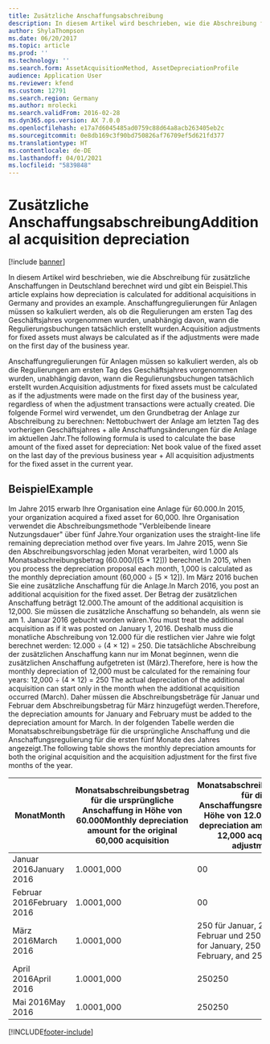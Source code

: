 ```yaml
---
title: Zusätzliche Anschaffungsabschreibung
description: In diesem Artikel wird beschrieben, wie die Abschreibung für zusätzliche Anschaffungen in Deutschland berechnet wird und gibt ein Beispiel. Anschaffungregulierungen für Anlagen müssen so kalkuliert werden, als ob die Regulierungen am ersten Tag des Geschäftsjahres vorgenommen wurden, unabhängig davon, wann die Regulierungsbuchungen tatsächlich erstellt wurden.
author: ShylaThompson
ms.date: 06/20/2017
ms.topic: article
ms.prod: ''
ms.technology: ''
ms.search.form: AssetAcquisitionMethod, AssetDepreciationProfile
audience: Application User
ms.reviewer: kfend
ms.custom: 12791
ms.search.region: Germany
ms.author: mrolecki
ms.search.validFrom: 2016-02-28
ms.dyn365.ops.version: AX 7.0.0
ms.openlocfilehash: e17a7d6045485ad0759c88d64a8acb263405eb2c
ms.sourcegitcommit: 0e8db169c3f90bd750826af76709ef5d621fd377
ms.translationtype: HT
ms.contentlocale: de-DE
ms.lasthandoff: 04/01/2021
ms.locfileid: "5839848"
---
```

# <a name="additional-acquisition-depreciation"></a><span data-ttu-id="93137-104">Zusätzliche Anschaffungsabschreibung</span><span class="sxs-lookup"><span data-stu-id="93137-104">Additional acquisition depreciation</span></span>

[!include [banner](../includes/banner.md)]

<span data-ttu-id="93137-105">In diesem Artikel wird beschrieben, wie die Abschreibung für zusätzliche Anschaffungen in Deutschland berechnet wird und gibt ein Beispiel.</span><span class="sxs-lookup"><span data-stu-id="93137-105">This article explains how depreciation is calculated for additional acquisitions in Germany and provides an example.</span></span> <span data-ttu-id="93137-106">Anschaffungregulierungen für Anlagen müssen so kalkuliert werden, als ob die Regulierungen am ersten Tag des Geschäftsjahres vorgenommen wurden, unabhängig davon, wann die Regulierungsbuchungen tatsächlich erstellt wurden.</span><span class="sxs-lookup"><span data-stu-id="93137-106">Acquisition adjustments for fixed assets must always be calculated as if the adjustments were made on the first day of the business year.</span></span>

<span data-ttu-id="93137-107">Anschaffungregulierungen für Anlagen müssen so kalkuliert werden, als ob die Regulierungen am ersten Tag des Geschäftsjahres vorgenommen wurden, unabhängig davon, wann die Regulierungsbuchungen tatsächlich erstellt wurden.</span><span class="sxs-lookup"><span data-stu-id="93137-107">Acquisition adjustments for fixed assets must be calculated as if the adjustments were made on the first day of the business year, regardless of when the adjustment transactions were actually created.</span></span> <span data-ttu-id="93137-108">Die folgende Formel wird verwendet, um den Grundbetrag der Anlage zur Abschreibung zu berechnen: Nettobuchwert der Anlage am letzten Tag des vorherigen Geschäftsjahres + alle Anschaffungsänderungen für die Anlage im aktuellen Jahr.</span><span class="sxs-lookup"><span data-stu-id="93137-108">The following formula is used to calculate the base amount of the fixed asset for depreciation: Net book value of the fixed asset on the last day of the previous business year + All acquisition adjustments for the fixed asset in the current year.</span></span>

## <a name="example"></a><span data-ttu-id="93137-109">Beispiel</span><span class="sxs-lookup"><span data-stu-id="93137-109">Example</span></span>
<span data-ttu-id="93137-110">Im Jahre 2015 erwarb Ihre Organisation eine Anlage für 60.000.</span><span class="sxs-lookup"><span data-stu-id="93137-110">In 2015, your organization acquired a fixed asset for 60,000.</span></span> <span data-ttu-id="93137-111">Ihre Organisation verwendet die Abschreibungsmethode "Verbleibende lineare Nutzungsdauer" über fünf Jahre.</span><span class="sxs-lookup"><span data-stu-id="93137-111">Your organization uses the straight-line life remaining depreciation method over five years.</span></span> <span data-ttu-id="93137-112">Im Jahre 2015, wenn Sie den Abschreibungsvorschlag jeden Monat verarbeiten, wird 1.000 als Monatsabschreibungsbetrag (60.000/\[(5 \* 12\])) berechnet.</span><span class="sxs-lookup"><span data-stu-id="93137-112">In 2015, when you process the depreciation proposal each month, 1,000 is calculated as the monthly depreciation amount (60,000 ÷ \[5 × 12\]).</span></span> <span data-ttu-id="93137-113">Im März 2016 buchen Sie eine zusätzliche Anschaffung für die Anlage.</span><span class="sxs-lookup"><span data-stu-id="93137-113">In March 2016, you post an additional acquisition for the fixed asset.</span></span> <span data-ttu-id="93137-114">Der Betrag der zusätzlichen Anschaffung beträgt 12.000.</span><span class="sxs-lookup"><span data-stu-id="93137-114">The amount of the additional acquisition is 12,000.</span></span> <span data-ttu-id="93137-115">Sie müssen die zusätzliche Anschaffung so behandeln, als wenn sie am 1. Januar 2016 gebucht worden wären.</span><span class="sxs-lookup"><span data-stu-id="93137-115">You must treat the additional acquisition as if it was posted on January 1, 2016.</span></span> <span data-ttu-id="93137-116">Deshalb muss die monatliche Abschreibung von 12.000 für die restlichen vier Jahre wie folgt berechnet werden: 12.000 ÷ (4 × 12) = 250. Die tatsächliche Abschreibung der zusätzlichen Anschaffung kann nur im Monat beginnen, wenn die zusätzlichen Anschaffung aufgetreten ist (März).</span><span class="sxs-lookup"><span data-stu-id="93137-116">Therefore, here is how the monthly depreciation of 12,000 must be calculated for the remaining four years: 12,000 ÷ (4 × 12) = 250 The actual depreciation of the additional acquisition can start only in the month when the additional acquisition occurred (March).</span></span> <span data-ttu-id="93137-117">Daher müssen die Abschreibungsbeträge für Januar und Februar dem Abschreibungsbetrag für März hinzugefügt werden.</span><span class="sxs-lookup"><span data-stu-id="93137-117">Therefore, the depreciation amounts for January and February must be added to the depreciation amount for March.</span></span> <span data-ttu-id="93137-118">In der folgenden Tabelle werden die Monatsabschreibungsbeträge für die ursprüngliche Anschaffung und die Anschaffungsregulierung für die ersten fünf Monate des Jahres angezeigt.</span><span class="sxs-lookup"><span data-stu-id="93137-118">The following table shows the monthly depreciation amounts for both the original acquisition and the acquisition adjustment for the first five months of the year.</span></span>

| <span data-ttu-id="93137-119">Monat</span><span class="sxs-lookup"><span data-stu-id="93137-119">Month</span></span>         | <span data-ttu-id="93137-120">Monatsabschreibungsbetrag für die ursprüngliche Anschaffung in Höhe von 60.000</span><span class="sxs-lookup"><span data-stu-id="93137-120">Monthly depreciation amount for the original 60,000 acquisition</span></span> | <span data-ttu-id="93137-121">Monatsabschreibungsbetrag für die Anschaffungsregulierung in Höhe von 12.000</span><span class="sxs-lookup"><span data-stu-id="93137-121">Monthly depreciation amount for the 12,000 acquisition adjustment</span></span> | <span data-ttu-id="93137-122">Gesamtabschreibungsbetrag</span><span class="sxs-lookup"><span data-stu-id="93137-122">Total depreciation amount</span></span> |
|---------------|-----------------------------------------------------------------|-------------------------------------------------------------------|---------------------------|
| <span data-ttu-id="93137-123">Januar 2016</span><span class="sxs-lookup"><span data-stu-id="93137-123">January 2016</span></span>  | <span data-ttu-id="93137-124">1.000</span><span class="sxs-lookup"><span data-stu-id="93137-124">1,000</span></span>                                                           | <span data-ttu-id="93137-125">0</span><span class="sxs-lookup"><span data-stu-id="93137-125">0</span></span>                                                                 | <span data-ttu-id="93137-126">1.000</span><span class="sxs-lookup"><span data-stu-id="93137-126">1,000</span></span>                     |
| <span data-ttu-id="93137-127">Februar 2016</span><span class="sxs-lookup"><span data-stu-id="93137-127">February 2016</span></span> | <span data-ttu-id="93137-128">1.000</span><span class="sxs-lookup"><span data-stu-id="93137-128">1,000</span></span>                                                           | <span data-ttu-id="93137-129">0</span><span class="sxs-lookup"><span data-stu-id="93137-129">0</span></span>                                                                 | <span data-ttu-id="93137-130">1.000</span><span class="sxs-lookup"><span data-stu-id="93137-130">1,000</span></span>                     |
| <span data-ttu-id="93137-131">März 2016</span><span class="sxs-lookup"><span data-stu-id="93137-131">March 2016</span></span>    | <span data-ttu-id="93137-132">1.000</span><span class="sxs-lookup"><span data-stu-id="93137-132">1,000</span></span>                                                           | <span data-ttu-id="93137-133">250 für Januar, 250 für Februar und 250 für März</span><span class="sxs-lookup"><span data-stu-id="93137-133">250 for January, 250 for February, and 250 for March</span></span>              | <span data-ttu-id="93137-134">1,750</span><span class="sxs-lookup"><span data-stu-id="93137-134">1,750</span></span>                     |
| <span data-ttu-id="93137-135">April 2016</span><span class="sxs-lookup"><span data-stu-id="93137-135">April 2016</span></span>    | <span data-ttu-id="93137-136">1.000</span><span class="sxs-lookup"><span data-stu-id="93137-136">1,000</span></span>                                                           | <span data-ttu-id="93137-137">250</span><span class="sxs-lookup"><span data-stu-id="93137-137">250</span></span>                                                               | <span data-ttu-id="93137-138">1,250</span><span class="sxs-lookup"><span data-stu-id="93137-138">1,250</span></span>                     |
| <span data-ttu-id="93137-139">Mai 2016</span><span class="sxs-lookup"><span data-stu-id="93137-139">May 2016</span></span>      | <span data-ttu-id="93137-140">1.000</span><span class="sxs-lookup"><span data-stu-id="93137-140">1,000</span></span>                                                           | <span data-ttu-id="93137-141">250</span><span class="sxs-lookup"><span data-stu-id="93137-141">250</span></span>                                                               | <span data-ttu-id="93137-142">1,250</span><span class="sxs-lookup"><span data-stu-id="93137-142">1,250</span></span>                     |







[!INCLUDE[footer-include](../../includes/footer-banner.md)]